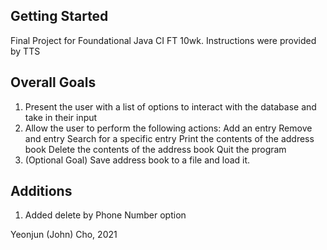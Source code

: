 ## Getting Started

Final Project for Foundational Java CI FT 10wk. 
Instructions were provided by TTS


## Overall Goals
1) Present the user with a list of options to interact with the database and take in their input
2) Allow the user to perform the following actions:
    Add an entry
    Remove and entry
    Search for a specific entry
    Print the contents of the address book
    Delete the contents of the address book
    Quit the program
3) (Optional Goal) Save address book to a file and load it. 


## Additions 
1) Added delete by Phone Number option

Yeonjun (John) Cho, 2021